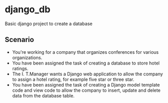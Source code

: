 # django_db
Basic django project to create a database


## Scenario

- You're working for a company that organizes conferences for various organizations.
- You have been assigned the task of creating a database to store hotel ratings.
- The I. T.Manager wants a Django web application to allow the company to assign a hotel rating, for example five star or three star.
- You have been assigned the task of creating a Django model template code and view code to allow the company to insert, update and delete data from the database table.
